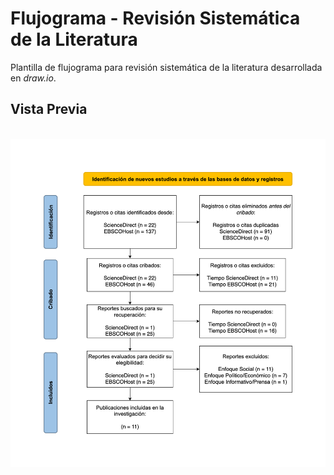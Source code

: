 # Flujograma - Revisión Sistemática de la Literatura

Plantilla de flujograma para revisión sistemática de la literatura desarrollada en _draw.io_.

## Vista Previa

<br>
<div style="text-align: center;">
    <img src="Preview-Flujograma.png" alt="Preview of the diagram" width="750px" max-width="100%"/>
</div>
<br>
